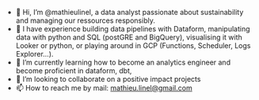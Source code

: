 - 👋 Hi, I’m @mathieulinel, a data analyst passionate about sustainability and managing our ressources responsibly.
- 🏢 I have experience building data pipelines with Dataform, manipulating data with python and SQL (postGRE and BigQuery), visualising it with Looker or python, or playing around in GCP (Functions, Scheduler, Logs Explorer...).
- 🌱 I’m currently learning how to become an analytics engineer and become proficient in dataform, dbt,
- 💞️ I’m looking to collaborate on a positive impact projects
- 📫 How to reach me by mail: mathieu.linel@gmail.com

<!---
mathieulinel/mathieulinel is a ✨ special ✨ repository because its `README.md` (this file) appears on your GitHub profile.
You can click the Preview link to take a look at your changes.
--->

